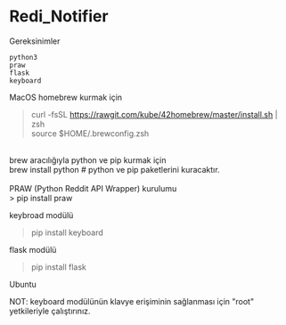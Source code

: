 # Redi_Notifier

Gereksinimler
```
python3
praw
flask
keyboard
```

MacOS homebrew kurmak için<br>
> curl -fsSL https://rawgit.com/kube/42homebrew/master/install.sh | zsh<br>
> source $HOME/.brewconfig.zsh<br>
<br>
brew aracılığıyla python ve pip kurmak için<br>
brew install python # python ve pip paketlerini kuracaktır.<br>
<br>
PRAW (Python Reddit API Wrapper) kurulumu<br>
> pip install praw<br>

keybroad modülü<br>
> pip install keyboard

flask modülü<br>
> pip install flask

Ubuntu 

NOT: keyboard modülünün klavye erişiminin sağlanması için "root" yetkileriyle çalıştırınız.